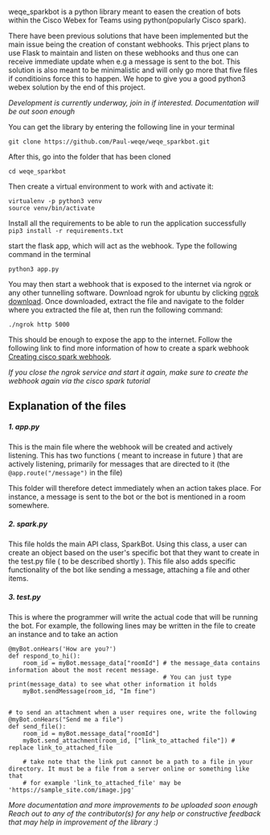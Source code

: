 weqe_sparkbot is a python library meant to easen the creation of bots within the Cisco Webex for Teams using python(popularly Cisco spark). 

There have been previous solutions that have been implemented but the main issue being the creation of constant webhooks. This prject plans to use Flask to maintain and listen on these webhooks and thus one can receive immediate update when e.g a message is sent to the bot. This solution is also meant to be minimalistic and will only go more that five files if conditioins force this to happen. We hope to give you a good python3 webex solution by the end of this project. 

*Development is currently underway, join in if interested. Documentation will be out soon enough* 

You can get the library by entering the following line in your terminal

```
git clone https://github.com/Paul-weqe/weqe_sparkbot.git
```

After this, go into the folder that has been cloned

```
cd weqe_sparkbot
```
Then create a virtual environment to work with and activate it:
```
virtualenv -p python3 venv
source venv/bin/activate
```

Install all the requirements to be able to run the application successfully
`pip3 install -r requirements.txt`

start the flask app, which will act as the webhook. Type the following command in the terminal

`python3 app.py`

You may then start a webhook that is exposed to the internet via ngrok or any other tunnelling software. Download ngrok for ubuntu by clicking [ngrok download](https://bin.equinox.io/c/4VmDzA7iaHb/ngrok-stable-linux-amd64.zip). Once downloaded, extract the file and navigate to the folder where you extracted the file at, then run the following command:

`./ngrok http 5000`

This should be enough to expose the app to the internet. Follow the following link to find more information of how to create a spark webhook [Creating cisco spark webhook](https://developer.webex.com/endpoint-webhooks-post.html).

*If you close the ngrok service and start it again, make sure to create the webhook again via the cisco spark tutorial*


## Explanation of the files
##### 1. app.py

This is the main file where the webhook will be created and actively listening. This has two functions ( meant to increase in future ) that are actively listening, primarily for messages that are directed to it (the `@app.route("/message")` in the file)

This folder will therefore detect immediately when an action takes place. For instance, a message is sent to the bot or the bot is mentioned in a room somewhere.

##### 2. spark.py

This file holds the main API class, SparkBot. Using this class, a user can create an object based on the user's specific bot that they want to create in the test.py file ( to be described shortly ). This file also adds specific functionality of the bot like sending a message, attaching a file and other items.

##### 3. test.py

This is where the programmer will write the actual code that will be running the bot. For example, the following lines may be written in the file to create an instance and to take an action

```
@myBot.onHears('How are you?')
def respond_to_hi():
	room_id = myBot.message_data["roomId"] # the message_data contains information about the most recent message.
										   # You can just type print(message_data) to see what other information it holds
    myBot.sendMessage(room_id, "Im fine")


# to send an attachment when a user requires one, write the following
@myBot.onHears("Send me a file")
def send_file(): 
	room_id = myBot.message_data["roomId"]
	myBot.send_attachment(room_id, ["link_to_attached file"]) # replace link_to_attached_file 

	# take note that the link put cannot be a path to a file in your directory. It must be a file from a server online or something like that
	# for example 'link_to_attached_file' may be 'https://sample_site.com/image.jpg'

```

*More documentation and more improvements to be uploaded soon enough*
*Reach out to any of the contributor(s) for any help or constructive feedback that may help in improvement of the library :)*

